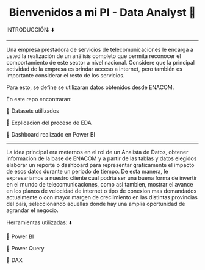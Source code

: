# <h1 align=center> **Bienvenidos a mi PI - Data Analyst** :construction_worker:</h1>

INTRODUCCIÓN: :arrow_down:

***
Una empresa prestadora de servicios de telecomunicaciones le encarga a usted la realización de un análisis completo que permita reconocer el comportamiento de este sector a nivel nacional. Considere que la principal actividad de la empresa es brindar acceso a internet, pero también es importante considerar el resto de los servicios.

Para esto, se define se utilizaran datos obtenidos desde ENACOM.​

En este repo encontraran:

🔸 Datasets utilizados

🔸 Explicacion del proceso de EDA 

🔸 Dashboard realizado en Power BI

***

La idea principal era meternos en el rol de un Analista de Datos, obtener informacion de la base de ENACOM y a partir de las tablas y datos elegidos elaborar un reporte o dashboard para representar graficamente el impacto de esos datos durante un periodo de tiempo. De esta manera, le expresariamos a nuestro cliente cual podria ser una buena forma de invertir en el mundo de telecomunicaciones, como asi tambien, mostrar el avance en los planos de velocidad de internet o tipo de conexion mas demandados actualmente o con mayor margen de creciimiento en las distintas provincias del pais, seleccionando aquellas donde hay una amplia oportunidad de agrandar el negocio.

Herramientas utilizadas: :arrow_down:

🔸 Power BI

🔸 Power Query

🔸 DAX
